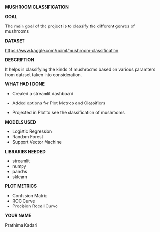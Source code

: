 **MUSHROOM CLASSIFICATION**

**GOAL**

The main goal of the project is to classify the different genres of mushrooms

**DATASET**

https://www.kaggle.com/uciml/mushroom-classification

**DESCRIPTION**

It helps in classifying the kinds of mushrooms based on various paramters from dataset taken into consideration.

**WHAT HAD I DONE**

- Created a streamlit dashboard

- Added options for Plot Metrics and Classifiers

- Projected in Plot to see the classification of mushrooms

**MODELS USED**

- Logistic Regression
- Random Forest
- Support Vector Machine

**LIBRARIES NEEDED**

- streamlit
- numpy
- pandas
- sklearn

**PLOT METRICS**

- Confusion Matrix
- ROC Curve
- Precision Recall Curve

**YOUR NAME**

Prathima Kadari
